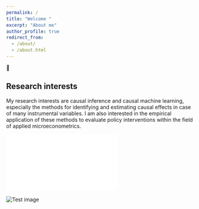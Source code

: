 ```yaml
---
permalink: /
title: "Welcome "
excerpt: "About me"
author_profile: true
redirect_from: 
  - /about/
  - /about.html
---
```


👋

Research interests
------
My research interests are causal inference and causal machine learning, especially the methods for identifying and estimating causal effects in case of many instrumental variables. I am also interested in the empirical application of these methods to evaluate policy interventions within the field of applied microeconometrics.

![Test image](/files/CV_Nadja_vantHoff.pdf)

![Test image](/images/mstile-150x150.png)

